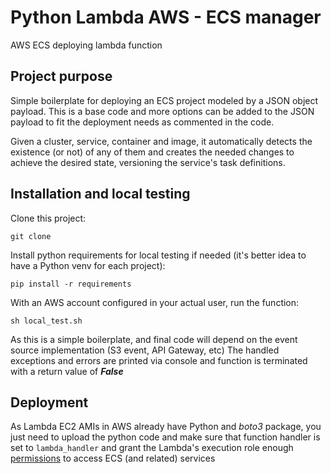 # Python Lambda AWS - ECS manager
AWS ECS deploying lambda function

## Project purpose
Simple boilerplate for deploying an ECS project modeled by a JSON object payload.
This is a base code and more options can be added to the JSON payload to fit the deployment needs
as commented in the code.

Given a cluster, service, container and image, it automatically detects the existence (or not) of any of them
and creates the needed changes to achieve the desired state, versioning the service's task definitions.


## Installation and local testing

Clone this project:
``` 
git clone 
```

Install python requirements for local testing if needed (it's better idea to have a Python venv for each project):
``` 
pip install -r requirements
```

With an AWS account configured in your actual user, run the function:
``` 
sh local_test.sh
```

As this is a simple boilerplate, and final code will depend on the event source implementation (S3 event, API Gateway, etc)
The handled exceptions and errors are printed via console and function is terminated with a return value of _**False**_


## Deployment

As Lambda EC2 AMIs in AWS already have Python and _boto3_ package,
you just need to upload the python code and make sure that function handler
is set to `lambda_handler` and grant the Lambda's execution role enough [permissions][1] to access ECS
(and related) services



[1]: https://docs.aws.amazon.com/AmazonECS/latest/developerguide/ecs_managed_policies.html#AmazonECS_FullAccess